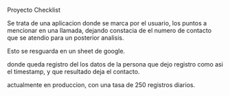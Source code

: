 Proyecto Checklist

Se trata de una aplicacion donde se marca por el usuario, los puntos a mencionar en una llamada, dejando constacia de el numero de contacto que se atendio
para un posterior analisis.

Esto se resguarda en un sheet de google.

donde queda registro del los datos de la persona que dejo registro como asi el timestamp, y que resultado deja el contacto.

actualmente en produccion, con una tasa de 250 registros diarios.

